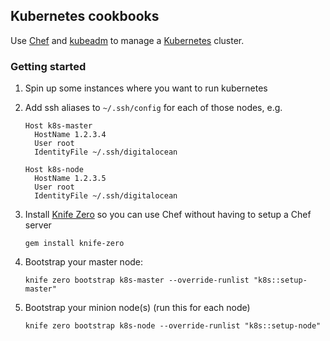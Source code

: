 ## Kubernetes cookbooks

Use [Chef](https://www.chef.io/) and [kubeadm](https://kubernetes.io/docs/setup/independent/create-cluster-kubeadm/) to manage a [Kubernetes](https://kubernetes.io/) cluster.

### Getting started

1. Spin up some instances where you want to run kubernetes
2. Add ssh aliases to `~/.ssh/config` for each of those nodes, e.g.

    ```
    Host k8s-master
      HostName 1.2.3.4
      User root
      IdentityFile ~/.ssh/digitalocean

    Host k8s-node
      HostName 1.2.3.5
      User root
      IdentityFile ~/.ssh/digitalocean
    ```
3. Install [Knife Zero](http://knife-zero.github.io/20_getting_started/) so you can use Chef without
  having to setup a Chef server
    ```
    gem install knife-zero
    ```
4. Bootstrap your master node:
    ```
    knife zero bootstrap k8s-master --override-runlist "k8s::setup-master"
    ```
5. Bootstrap your minion node(s) (run this for each node)
    ```
    knife zero bootstrap k8s-node --override-runlist "k8s::setup-node"
    ```
